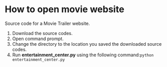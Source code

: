 # How to open movie website
Source code for a Movie Trailer website.

1) Download the source codes.
2) Open command prompt.
3) Change the directory to the location you saved the downloaded source codes.
4) Run **entertainment_center.py** using the following command:`python entertainment_center.py`
